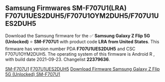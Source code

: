 <h2>Samsung Firmwares SM-F707U1(LRA) F707U1UES2DUH5/F707U1OYM2DUH5/F707U1UES2DUH5</h2>
Download the Samsung firmware for the ✅ <strong>Samsung Galaxy Z Flip 5G (Unlocked) </strong> ⭐ <strong>SM-F707U1</strong> with product code <strong>LRA</strong> <strong> from United States</strong>. This firmware has version number PDA <strong>F707U1UES2DUH5</strong> and CSC F707U1OYM2DUH5. The operating system of this firmware is Android R , with build date 2021-09-23. Changelist <strong>22379636</strong>.


[SM-F707U1](https://samfirm.shop/samsung/model/SM-F707U1)
[F707U1UES2DUH5](https://samfirm.shop/samsung/pda/F707U1UES2DUH5)
[Download Firmware Samsung Galaxy Z Flip 5G (Unlocked) SM-F707U1](https://samfirm.shop/samsung/firmware/458739)
